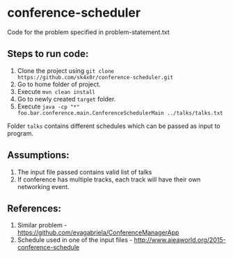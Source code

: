 # conference-scheduler
Code for the problem specified in problem-statement.txt

## Steps to run code:
1. Clone the project using `git clone https://github.com/sk4x0r/conference-scheduler.git`
2. Go to home folder of project.
3. Execute `mvn clean install`
4. Go to newly created `target` folder.
5. Execute `java -cp "*" foo.bar.conference.main.ConferenceSchedulerMain ../talks/talks.txt`

Folder `talks` contains different schedules which can be passed as input to program.

## Assumptions:
1. The input file passed contains valid list of talks
2. If conference has multiple tracks, each track will have their own networking event.

## References:
1. Similar problem - https://github.com/evagabriela/ConferenceManagerApp
2. Schedule used in one of the input files - http://www.aieaworld.org/2015-conference-schedule
